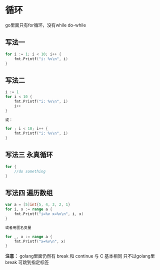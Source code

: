 # 循环

go里面只有for循环，没有while do-while

## 写法一
```go
for i := 1; i < 10; i++ {
    fmt.Printf("i: %v\n", i)
}
```

## 写法二
```go
i := 1
for i < 10 {
    fmt.Printf("i: %v\n", i)
    i++
}

或：

for ; i < 10; i++ {
    fmt.Printf("i: %v\n", i)
}
```

## 写法三 永真循环
```go
for {
    //do something
}
```

## 写法四 遍历数组
```go
var a = [5]int{5, 4, 3, 2, 1}
for i, x := range a {
    fmt.Printf("i=%v x=%v\n", i, x)
}

或者用匿名变量

for _, x := range a {
    fmt.Printf("x=%v\n", x)
}
```

**注意：**
golang里面仍然有 break 和 continue 与 C 基本相同
只不过golang里break 可跳到指定标签

